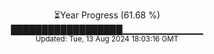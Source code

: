 <p align="center">
⏳Year Progress (61.68 %)<br>
██████████████████▁▁▁▁▁▁▁▁▁▁▁▁ <br>
<sub>Updated: Tue, 13 Aug 2024 18:03:16 GMT</sub>
</p>

